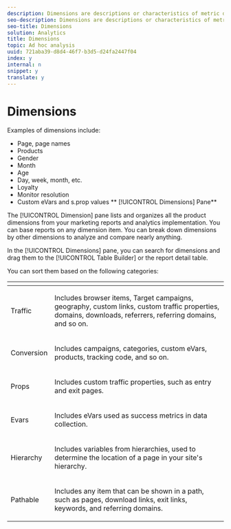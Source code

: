 ```yaml
---
description: Dimensions are descriptions or characteristics of metric data that can be viewed, broken down, and compared in a report. They are non-numeric values and dates that correlate, sub-relate, or are a classification of the original report type metric.
seo-description: Dimensions are descriptions or characteristics of metric data that can be viewed, broken down, and compared in a report. They are non-numeric values and dates that correlate, sub-relate, or are a classification of the original report type metric.
seo-title: Dimensions
solution: Analytics
title: Dimensions
topic: Ad hoc analysis
uuid: 721aba39-d8d4-46f7-b3d5-d24fa2447f04
index: y
internal: n
snippet: y
translate: y
---
```


# Dimensions

Examples of dimensions include: 

* Page, page names
* Products
* Gender
* Month
* Age
* Day, week, month, etc.
* Loyalty
* Monitor resolution
* Custom eVars and s.prop values
** [!UICONTROL  Dimensions] Pane** 

The [!UICONTROL  Dimension] pane lists and organizes all the product dimensions from your marketing reports and analytics implementation. You can base reports on any dimension item. You can break down dimensions by other dimensions to analyze and compare nearly anything. 

In the [!UICONTROL  Dimensions] pane, you can search for dimensions and drag them to the [!UICONTROL  Table Builder] or the report detail table. 

You can sort them based on the following categories: 

<table id="table_05FC781212F34CDE9A9A7560161E2AF8"> 
 <thead> 
  <tr> 
   <th colname="col1" class="entry"> </th> 
   <th colname="col2" class="entry"> </th> 
  </tr> 
 </thead>
 <tbody> 
  <tr> 
   <td colname="col1"> <p>Traffic </p> </td> 
   <td colname="col2"> <p>Includes browser items, <span class="keyword"> Target</span> campaigns, geography, custom links, custom traffic properties, domains, downloads, referrers, referring domains, and so on. </p> </td> 
  </tr> 
  <tr> 
   <td colname="col1"> <p>Conversion </p> </td> 
   <td colname="col2"> <p>Includes campaigns, categories, custom eVars, products, tracking code, and so on. </p> </td> 
  </tr> 
  <tr> 
   <td colname="col1"> <p>Props </p> </td> 
   <td colname="col2"> <p>Includes custom traffic properties, such as entry and exit pages. </p> </td> 
  </tr> 
  <tr> 
   <td colname="col1"> <p>Evars </p> </td> 
   <td colname="col2"> <p>Includes eVars used as success metrics in data collection. </p> </td> 
  </tr> 
  <tr> 
   <td colname="col1"> <p>Hierarchy </p> </td> 
   <td colname="col2"> <p>Includes variables from hierarchies, used to determine the location of a page in your site's hierarchy. </p> </td> 
  </tr> 
  <tr> 
   <td colname="col1"> <p>Pathable </p> </td> 
   <td colname="col2"> <p>Includes any item that can be shown in a path, such as pages, download links, exit links, keywords, and referring domains. </p> </td> 
  </tr> 
 </tbody> 
</table>


